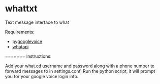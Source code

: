 whattxt
=======

Text message interface to what

Requirements:
*   [pygooglevoice](https://github.com/pettazz/pygooglevoice)
*   [whatapi](https://github.com/isaaczafuta/whatapi)

=======
Instructions:

Add your what.cd username and password along with a phone number to forward messages to in settings.conf.
Run the python script, it will prompt you for your google voice login info.

